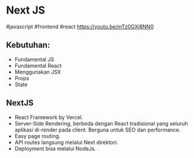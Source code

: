 # Next JS
#javascript #frontend #react
https://youtu.be/mTz0GXj8NN0

## Kebutuhan:
- Fundamental JS
- Fundamental React
- Menggunakan JSX
- Props
- State

## NextJS
- React Framework by Vercel. 
- Server-Side Rendering, berbeda dengan React tradisional yang seluruh aplikasi di-render pada client. Berguna untuk SEO dan performance.
- Easy page routing.
- API routes langsung melalui Next direktori.
- Deployment bisa melalui NodeJs.

